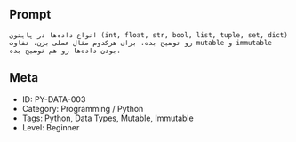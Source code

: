 ## Prompt

```
انواع داده‌ها در پایتون (int, float, str, bool, list, tuple, set, dict) رو توضیح بده. برای هرکدوم مثال عملی بزن. تفاوت mutable و immutable بودن داده‌ها رو هم توضیح بده.
```

## Meta

- ID: PY-DATA-003  
- Category: Programming / Python  
- Tags: Python, Data Types, Mutable, Immutable  
- Level: Beginner
